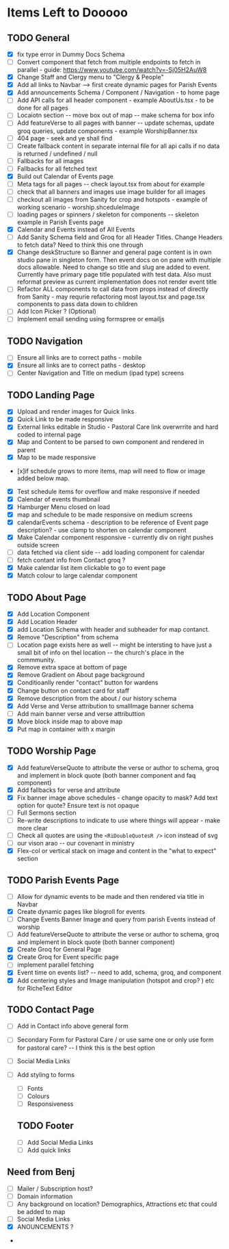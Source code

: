 # Items Left to Dooooo

## TODO General

- [x] fix type error in Dummy Docs Schema
- [ ] Convert component that fetch from multiple endpoints to fetch in parallel - guide: https://www.youtube.com/watch?v=-Sj05H2AuW8
- [x] Change Staff and Clergy menu to "Clergy & People"
- [x] Add all links to Navbar --> first create dynamic pages for Parish Events
- [x] Add announcements Schema / Component / Navigation - to home page
- [ ] Add API calls for all header component - example AboutUs.tsx - to be done for all pages
- [ ] Locaiotn section -- move box out of map -- make schema for box info
- [ ] Add featureVerse to all pages with banner -- update schemas, update groq queries, update components - example WorshipBanner.tsx
- [ ] 404 page - seek and ye shall find
- [ ] Create fallback content in separate internal file for all api calls if no data is returned / undefined / null
- [ ] Fallbacks for all images
- [ ] Fallbacks for all fetched text
- [x] Build out Calendar of Events page
- [ ] Meta tags for all pages -- check layout.tsx from about for example
- [ ] check that all banners and images use image builder for all images
- [ ] checkout all images from Sanity for crop and hotspots - example of working scenario - worship.shceduleImage
- [ ] loading pages or spinners / skeleton for components -- skeleton example in Parish Events page
- [x] Calendar and Events instead of All Events
- [ ] Add Sanity Schema field and Groq for all Header Titles. Change Headers to fetch data? Need to think this one through
- [x] Change deskStructure so Banner and general page content is in own studio pane in singleton form. Then event docs on on pane with multiple docs allowable. Need to change so title and slug are added to event. Currently have primary page title populated with test data. Also must reformat preview as current implementation does not render event title
- [ ] Refactor ALL components to call data from props instead of directly from Sanity - may requrie refactoring most layout.tsx and page.tsx components to pass data down to children
- [ ] Add Icon Picker ? (Optional)
- [ ] Implement email sending using formspree or emailjs

## TODO Navigation

- [ ] Ensure all links are to correct paths - mobile
- [x] Ensure all links are to correct paths - desktop
- [ ] Center Navigation and Title on medium (ipad type) screens

## TODO Landing Page

- [x] Upload and render images for Quick links
- [x] Quick Link to be made responsive
- [x] External links editable in Studio - Pastoral Care link overwrrite and hard coded to internal page
- [x] Map and Content to be parsed to own component and rendered in parent
- [x] Map to be made responsive
- [x]if schedule grows to more items, map will need to flow or image added below map.
- [x] Test schedule items for overflow and make responsive if needed
- [x] Calendar of events thumbnail
- [x] Hamburger Menu closed on load
- [x] map and schedule to be made responsive on medium screens
- [x] calendarEvents schema - description to be reference of Event page description? - use clamp to shorten on calendar component
- [x] Make Calendar component responsive - currently div on right pushes outside screen
- [ ] data fetched via client side -- add loading component for calendar
- [ ] fetch contant info from Contact groq ?
- [x] Make calendar list item clickable to go to event page
- [x] Match colour to large calendar component

## TODO About Page

- [x] Add Location Component
- [x] Add Location Header
- [x] add Location Schema with header and subheader for map contanct.
- [x] Remove "Description" from schema
- [ ] Location page exists here as well -- might be intersting to have just a small bit of info on thel location -- the church's place in the commmunity.
- [x] Remove extra space at bottom of page
- [x] Remove Gradient on About page background
- [x] Conditioanlly render "contact" button for wardens
- [x] Change button on contact card for staff
- [x] Remove description from the about / our history schema
- [x] Add Verse and Verse attribution to smallImage banner schema
- [ ] Add main banner verse and verse attributtion
- [x] Move block inside map to above map
- [x] Put map in container with x margin

## TODO Worship Page

- [x] Add featureVerseQuote to attribute the verse or author to schema, groq and implement in block quote (both banner component and faq component)
- [x] Add fallbacks for verse and attribute
- [x] Fix banner image above schedules - change opacity to mask? Add text option for quote? Ensure text is not opaque
- [ ] Full Sermons section
- [ ] Re-write descriptions to indicate to use where things will appear - make more clear
- [ ] Check all quotes are using the `<RiDoubleQuotesR />` icon instead of svg
- [ ] our vison arao -- our covenant in ministry
- [x] Flex-col or vertical stack on image and content in the "what to expect" section

## TODO Parish Events Page

- [ ] Allow for dynamic events to be made and then rendered via title in Navbar
- [x] Create dynamic pages like blogroll for events
- [ ] Change Events Banner Image and query from parish Events instead of worship
- [ ] Add featureVerseQuote to attribute the verse or author to schema, groq and implement in block quote (both banner component)
- [x] Create Groq for General Page
- [x] Create Groq for Event specific page
- [ ] implement parallel fetching
- [x] Event time on events list? -- need to add, schema, groq, and component
- [x] Add centering styles and Image manipulation (hotspot and crop? ) etc for RicheText Editor

## TODO Contact Page

- [ ] Add in Contact info above general form
- [ ] Secondary Form for Pastoral Care / or use same one or only use form for pastoral care? -- I think this is the best option
- [ ] Social Media Links
- [ ] Add styling to forms

  - [ ] Fonts
  - [ ] Colours
  - [ ] Responsiveness

  ## TODO Footer

  - [ ] Add Social Media Links
  - [ ] Add quick links

## Need from Benj

- [ ] Mailer / Subscription host?
- [ ] Domain information
- [ ] Any background on location? Demographics, Attractions etc that could be added to map
- [ ] Social Media Links
- [x] ANOUNCEMENTS ?
-
